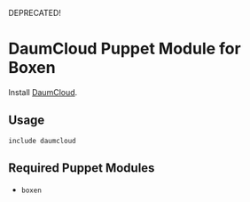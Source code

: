 DEPRECATED!

# DaumCloud Puppet Module for Boxen

Install [DaumCloud](http://cloud.daum.net/disk/Index.daum#ViewPcAppHelpCmd).

## Usage

```puppet
include daumcloud
```

## Required Puppet Modules

* `boxen`